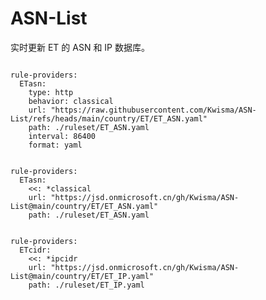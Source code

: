
# ASN-List

实时更新 ET 的 ASN 和 IP 数据库。

<pre><code class="language-javascript">
rule-providers:
  ETasn:
    type: http
    behavior: classical
    url: "https://raw.githubusercontent.com/Kwisma/ASN-List/refs/heads/main/country/ET/ET_ASN.yaml"
    path: ./ruleset/ET_ASN.yaml
    interval: 86400
    format: yaml
</code></pre>

<pre><code class="language-javascript">
rule-providers:
  ETasn:
    <<: *classical
    url: "https://jsd.onmicrosoft.cn/gh/Kwisma/ASN-List@main/country/ET/ET_ASN.yaml"
    path: ./ruleset/ET_ASN.yaml
</code></pre>

<pre><code class="language-javascript">
rule-providers:
  ETcidr:
    <<: *ipcidr
    url: "https://jsd.onmicrosoft.cn/gh/Kwisma/ASN-List@main/country/ET/ET_IP.yaml"
    path: ./ruleset/ET_IP.yaml
</code></pre>